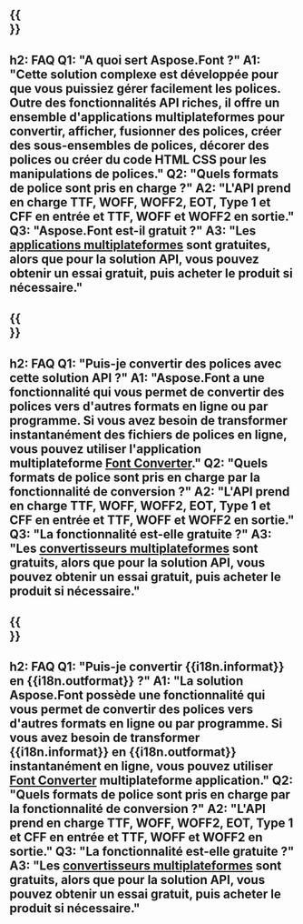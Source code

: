 ﻿---
translation: true
deploy: false
---

{{<section faq>}}
---
h2: FAQ
Q1: "A quoi sert Aspose.Font ?"
A1: "Cette solution complexe est développée pour que vous puissiez gérer facilement les polices. Outre des fonctionnalités API riches, il offre un ensemble d'applications multiplateformes pour convertir, afficher, fusionner des polices, créer des sous-ensembles de polices, décorer des polices ou créer du code HTML CSS pour les manipulations de polices."
Q2: "Quels formats de police sont pris en charge ?"
A2: "L'API prend en charge TTF, WOFF, WOFF2, EOT, Type 1 et CFF en entrée et TTF, WOFF et WOFF2 en sortie."
Q3: "Aspose.Font est-il gratuit ?"
A3: "Les [applications multiplateformes](https://products.aspose.app/font/applications) sont gratuites, alors que pour la solution API, vous pouvez obtenir un essai gratuit, puis acheter le produit si nécessaire."
---

{{<section faq-converter>}}
---
h2: FAQ
Q1: "Puis-je convertir des polices avec cette solution API ?"
A1: "Aspose.Font a une fonctionnalité qui vous permet de convertir des polices vers d'autres formats en ligne ou par programme. Si vous avez besoin de transformer instantanément des fichiers de polices en ligne, vous pouvez utiliser l'application multiplateforme [Font Converter](https://products.aspose.app/font/conversion/)."
Q2: "Quels formats de police sont pris en charge par la fonctionnalité de conversion ?"
A2: "L'API prend en charge TTF, WOFF, WOFF2, EOT, Type 1 et CFF en entrée et TTF, WOFF et WOFF2 en sortie."
Q3: "La fonctionnalité est-elle gratuite ?"
A3: "Les [convertisseurs multiplateformes](https://products.aspose.app/font/conversion) sont gratuits, alors que pour la solution API, vous pouvez obtenir un essai gratuit, puis acheter le produit si nécessaire."
---

{{<section faq-converter-child>}}
---
h2: FAQ
Q1: "Puis-je convertir {{i18n.informat}} en {{i18n.outformat}} ?"
A1: "La solution Aspose.Font possède une fonctionnalité qui vous permet de convertir des polices vers d'autres formats en ligne ou par programme. Si vous avez besoin de transformer {{i18n.informat}} en {{i18n.outformat}} instantanément en ligne, vous pouvez utiliser [Font Converter](https://products.aspose.app/font/conversion/) multiplateforme application."
Q2: "Quels formats de police sont pris en charge par la fonctionnalité de conversion ?"
A2: "L'API prend en charge TTF, WOFF, WOFF2, EOT, Type 1 et CFF en entrée et TTF, WOFF et WOFF2 en sortie."
Q3: "La fonctionnalité est-elle gratuite ?"
A3: "Les [convertisseurs multiplateformes](https://products.aspose.app/font/conversion) sont gratuits, alors que pour la solution API, vous pouvez obtenir un essai gratuit, puis acheter le produit si nécessaire."
---